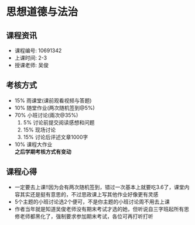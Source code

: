 # 思想道德与法治

## 课程资讯
- 课程编号: 10691342
- 上课时间: 2-3
- 授课老师: 吴俊
  
## 考核方式
- 15% 雨课堂(课前观看视频与答题)
- 10% 随堂作业(两次随机签到@5%)
- 70% 小班讨论(兩次@35%)
   1. 5% 讨论前提交阅读感想和问题
   2. 15% 现场讨论
   3. 15% 讨论后评述文章1000字  
- 10% 课程大作业  
**之后学期考核方式有变动**

## 课程心得
- 一定要去上课!!因为会有两次随机签到，错过一次基本上就要吃3.6了，课堂内容其实还是挺有意思的，不过思政课上写其他作业好像更有灵感
- 5个主题的小班讨论选2个便可，不是你主题的小班讨论周不用去上课
- 作者当年就是知道吴俊老师没有期末考试才选的她，但听说自三字班起所有思修老师都黑化了，强制要求参加期末考试，各位可再打听打听
